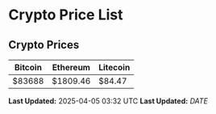 # Crypto Price List

## Crypto Prices
| Bitcoin | Ethereum | Litecoin |
| ------- | -------- | -------- |
| $83688 | $1809.46 | $84.47 |
**Last Updated:** 2025-04-05 03:32 UTC
**Last Updated:** $DATE$
